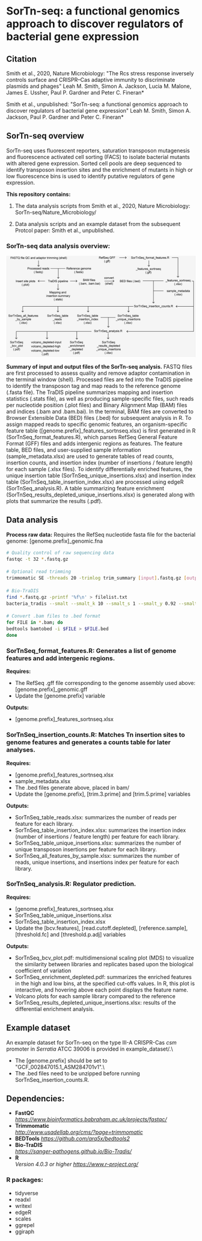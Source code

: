 # SorTn-seq: a functional genomics approach to discover regulators of bacterial gene expression

## Citation

Smith et al., 2020, Nature Microbiology: "The Rcs stress response inversely controls surface and CRISPR–Cas adaptive immunity to discriminate plasmids and phages"
Leah M. Smith, Simon A. Jackson, Lucia M. Malone, James E. Ussher, Paul P. Gardner and Peter C. Fineran*

Smith et al., unpublished: "SorTn-seq: a functional genomics approach to discover regulators of bacterial gene expression"
Leah M. Smith, Simon A. Jackson, Paul P. Gardner and Peter C. Fineran*

## SorTn-seq overview

SorTn-seq uses fluorescent reporters, saturation transposon mutagenesis and fluorescence activated cell sorting (FACS) to isolate bacterial mutants with altered gene expression. Sorted cell pools are deep sequenced to identify transposon insertion sites and the enrichment of mutants in high or low fluorescence bins is used to identify putative regulators of gene expression.

**This repository contains:**

1) The data analysis scripts from Smith et al., 2020, Nature Microbiology: SorTn-seq/Nature_Microbiology/

2) Data analysis scripts and an example dataset from the subsequent Protcol paper: Smith et al., unpublished.

### SorTn-seq data analysis overview:

![Alt text](SorTn-seq_overview.jpg?raw=true "Title")



**Summary of input and output files of the SorTn-seq analysis.** FASTQ files are first processed to assess quality and remove adaptor contamination in the terminal window (shell). Processed files are fed into the TraDIS pipeline to identify the transposon tag and map reads to the reference genome (.fasta file). The TraDIS pipeline summarizes mapping and insertion statistics (.stats file), as well as producing sample-specific files, such reads per nucleotide position (.plot files) and Binary Alignment Map (BAM) files and indices (.bam and .bam.bai). In the terminal, BAM files are converted to Browser Extensible Data (BED) files (.bed) for subsequent analysis in R. To assign mapped reads to specific genomic features, an organism-specific feature table ([genome.prefix]_features_sortnseq.xlsx) is first generated in R (SorTnSeq_format_features.R), which parses RefSeq General Feature Format (GFF) files and adds intergenic regions as features. The feature table, BED files, and user-supplied sample information (sample_metadata.xlsx) are used to generate tables of read counts, insertion counts, and insertion index (number of insertions / feature length) for each sample (.xlsx files). To identify differentially enriched features, the unique insertion table (SorTnSeq_unique_insertions.xlsx) and insertion index table (SorTnSeq_table_insertion_index.xlsx) are processed using edgeR (SorTnSeq_analysis.R). A table summarizing feature enrichment (SorTnSeq_results_depleted_unique_insertions.xlsx) is generated along with plots that summarize the results (.pdf).


## Data analysis

**Process raw data:**
Requires the RefSeq nucleotide fasta file for the bacterial genome: [genome.prefix]_genomic.fna

```bash
# Quality control of raw sequencing data
fastqc -t 32 *.fastq.gz

# Optional read trimming
trimmomatic SE -threads 20 -trimlog trim_summary [input].fastq.gz [output].fastq.gz ILLUMINACLIP:TruSeq3-SE:2:30:1

# Bio-TraDIS
find *.fastq.gz -printf '%f\n' > filelist.txt
bacteria_tradis --smalt --smalt_k 10 --smalt_s 1 --smalt_y 0.92 --smalt_r -1 -mm 2 -v -f filelist.txt -T TATAAGAGACAG -r [genome.prefix]_genomic.fna

# Convert .bam files to .bed format
for FILE in *.bam; do
bedtools bamtobed -i $FILE > $FILE.bed
done

```

### SorTnSeq_format_features.R: Generates a list of genome features and add intergenic regions.
**Requires:**
- The RefSeq .gff file corresponding to the genome assembly used above: [genome.prefix]_genomic.gff
- Update the [genome.prefix] variable

**Outputs:** 
- [genome.prefix]_features_sortnseq.xlsx

### SorTnSeq_insertion_counts.R: Matches Tn insertion sites to genome features and generates a counts table for later analyses.
**Requires:**
- [genome.prefix]_features_sortnseq.xlsx
- sample_metadata.xlsx
- The .bed files generate above, placed in bam/
- Update the [genome.prefix], [trim.3.prime] and [trim.5.prime] variables

**Outputs:**
- SorTnSeq_table_reads.xlsx: summarizes the number of reads per feature for each library.
- SorTnSeq_table_insertion_index.xlsx: summarizes the insertion index (number of insertions / feature length) per feature for each library.
- SorTnSeq_table_unique_insertions.xlsx: summarizes the number of unique transposon insertions per feature for each library.
- SorTnSeq_all_features_by_sample.xlsx: summarizes the number of reads, unique insertions, and insertions index per feature for each library.

### SorTnSeq_analysis.R: Regulator prediction.
**Requires:**
- [genome.prefix]_features_sortnseq.xlsx
- SorTnSeq_table_unique_insertions.xlsx
- SorTnSeq_table_insertion_index.xlsx
- Update the [bcv.features], [read.cutoff.depleted], [reference.sample], [threshold.fc] and [threshold.p.adj] variables

**Outputs:**
- SorTnSeq_bcv_plot.pdf: multidimensional scaling plot (MDS) to visualize the similarity between libraries and replicates based upon the biological coefficient of variation 
- SorTnSeq_enrichment_depleted.pdf: summarizes the enriched features in the high and low bins, at the specified cut-offs values. In R, this plot is interactive, and hovering above each point displays the feature name.
- Volcano plots for each sample library compared to the reference
- SorTnSeq_results_depleted_unique_insertions.xlsx: results of the differential enrichment analysis.

## Example dataset

An example dataset for SorTn-seq on the type III-A CRISPR-Cas *csm* promoter in *Serratia* ATCC 39006 is provided in example_dataset/.\
- The [genome.prefix] should be set to "GCF_002847015.1_ASM284701v1".\
- The .bed files need to be unzipped before running SorTnSeq_insertion_counts.R.

## Dependencies:

- **FastQC**\
*https://www.bioinformatics.babraham.ac.uk/projects/fastqc/*
- **Trimmomatic**\
*http://www.usadellab.org/cms/?page=trimmomatic*
- **BEDTools**
*https://github.com/arq5x/bedtools2*
- **Bio-TraDIS**\
*https://sanger-pathogens.github.io/Bio-Tradis/*
- **R**\
*Version 4.0.3 or higher https://www.r-project.org/*

### R packages:
- tidyverse
- readxl
- writexl
- edgeR
- scales
- ggrepel
- ggiraph
